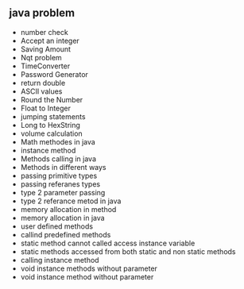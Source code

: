 ## java problem

* number check
* Accept an integer
* Saving Amount 
* Nqt problem 
* TimeConverter
* Password Generator
* return double 
* ASCII values 
* Round the Number 
* Float to Integer 
* jumping statements
* Long to HexString
* volume calculation
* Math methodes in java
* instance method
* Methods calling in java
* Methods in different ways
* passing primitive types
* passing referanes types
* type 2 parameter passing
* type 2 referance metod in java
* memory allocation in method
* memory allocation in java
* user defined methods
* callind predefined methods
* static method cannot called access instance variable
* static methods accessed from both static and non static methods
* calling instance method
* void instance methods without parameter
* void instance method without parameter



